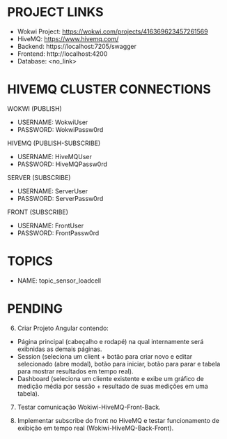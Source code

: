 # PROJECT LINKS
- Wokwi Project: https://wokwi.com/projects/416369623457261569
- HiveMQ: https://www.hivemq.com/
- Backend: https://localhost:7205/swagger
- Frontend: http://localhost:4200
- Database: <no_link>

# HIVEMQ CLUSTER CONNECTIONS
WOKWI (PUBLISH)
- USERNAME: WokwiUser <br/>
- PASSWORD: WokwiPassw0rd

HIVEMQ (PUBLISH-SUBSCRIBE)
- USERNAME: HiveMQUser <br/>
- PASSWORD: HiveMQPassw0rd

SERVER (SUBSCRIBE)
- USERNAME: ServerUser <br/>
- PASSWORD: ServerPassw0rd

FRONT (SUBSCRIBE)
- USERNAME: FrontUser <br/>
- PASSWORD: FrontPassw0rd

# TOPICS
- NAME: topic_sensor_loadcell

# PENDING
6) Criar Projeto Angular contendo:
- Página principal (cabeçalho e rodapé) na qual internamente será exibnidas as demais páginas.
- Session (seleciona um client + botão para criar novo e editar selecionado (abre modal), botão para iniciar, botão para parar e tabela para mostrar resultados em tempo real).
- Dashboard (seleciona um cliente existente e exibe um gráfico de medição média por sessão + resultado de suas medições em uma tabela).

7) Testar comunicação Wokiwi-HiveMQ-Front-Back.

8) Implementar subscribe do front no HiveMQ e testar funcionamento de exibição em tempo real (Wokiwi-HiveMQ-Back-Front).
